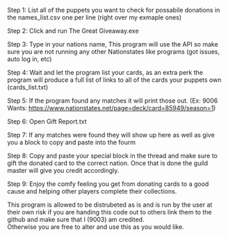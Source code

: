 Step 1: List all of the puppets you want to check for possabile donations in the names_list.csv one per line (right over my exmaple ones)

Step 2: Click and run The Great Giveaway.exe

Step 3: Type in your nations name, This program will use the API so make sure you are not running any other Nationstates like programs (got issues, auto log in, etc)

Step 4: Wait and let the program list your cards, as an extra perk the program will produce a full list of links to all of the cards your puppets own (cards_list.txt)

Step 5: If the program found any matches it will print those out.  (Ex: 9006 Wants: https://www.nationstates.net/page=deck/card=85949/season=1)

Step 6: Open Gift Report.txt

Step 7: If any matches were found they will show up here as well as give you a block to copy and paste into the fourm 

Step 8: Copy and paste your special block in the thread and make sure to gift the donated card to the correct nation.  Once that is done the guild master will give you credit accordingly. 

Step 9: Enjoy the comfy feeling you get from donating cards to a good cause and helping other players complete their collections.


This program is allowed to be distrubeted as is and is run by the user at their own risk if you are handing this code out to others link them to the github and make sure that I (9003) am credited.  
Otherwise you are free to alter and use this as you would like. 
